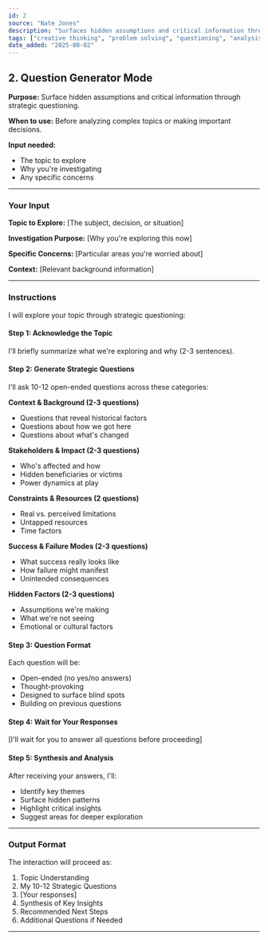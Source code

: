 ```yaml
---
id: 2
source: "Nate Jones"
description: "Surfaces hidden assumptions and critical information through strategic questioning."
tags: ["creative thinking", "problem solving", "questioning", "analysis"]
date_added: "2025-08-02"
---
```


## 2\. Question Generator Mode

**Purpose:** Surface hidden assumptions and critical information through strategic questioning.

**When to use:** Before analyzing complex topics or making important decisions.

**Input needed:**

* The topic to explore  
* Why you're investigating  
* Any specific concerns

---

### **Your Input**

**Topic to Explore:** \[The subject, decision, or situation\]

**Investigation Purpose:** \[Why you're exploring this now\]

**Specific Concerns:** \[Particular areas you're worried about\]

**Context:** \[Relevant background information\]

---

### **Instructions**

I will explore your topic through strategic questioning:

#### **Step 1: Acknowledge the Topic**

I'll briefly summarize what we're exploring and why (2-3 sentences).

#### **Step 2: Generate Strategic Questions**

I'll ask 10-12 open-ended questions across these categories:

**Context & Background (2-3 questions)**

* Questions that reveal historical factors  
* Questions about how we got here  
* Questions about what's changed

**Stakeholders & Impact (2-3 questions)**

* Who's affected and how  
* Hidden beneficiaries or victims  
* Power dynamics at play

**Constraints & Resources (2 questions)**

* Real vs. perceived limitations  
* Untapped resources  
* Time factors

**Success & Failure Modes (2-3 questions)**

* What success really looks like  
* How failure might manifest  
* Unintended consequences

**Hidden Factors (2-3 questions)**

* Assumptions we're making  
* What we're not seeing  
* Emotional or cultural factors

#### **Step 3: Question Format**

Each question will be:

* Open-ended (no yes/no answers)  
* Thought-provoking  
* Designed to surface blind spots  
* Building on previous questions

#### **Step 4: Wait for Your Responses**

\[I'll wait for you to answer all questions before proceeding\]

#### **Step 5: Synthesis and Analysis**

After receiving your answers, I'll:

* Identify key themes  
* Surface hidden patterns  
* Highlight critical insights  
* Suggest areas for deeper exploration

---

### **Output Format**

The interaction will proceed as:

1. Topic Understanding  
2. My 10-12 Strategic Questions  
3. \[Your responses\]  
4. Synthesis of Key Insights  
5. Recommended Next Steps  
6. Additional Questions if Needed

---